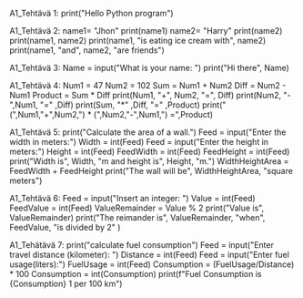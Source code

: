 A1_Tehtävä 1: 
print("Hello Python program")

A1_Tehtävä 2:
name1= "Jhon"
print(name1)
name2= "Harry"
print(name2)
print(name1, name2)
print(name1, "is eating ice cream with", name2)
print(name1, "and", name2, "are friends")

A1_Tehtävä 3:
Name = input("What is your name: ")
print("Hi there", Name)

A1_Tehtävä 4:
Num1 = 47
Num2 = 102
Sum = Num1 + Num2
Diff = Num2 - Num1 
Product = Sum * Diff
print(Num1, "+", Num2, "=", Diff)
print(Num2, "-",Num1, "=" ,Diff)
print(Sum, "*" ,Diff, "=" ,Product)
print("(",Num1,"+",Num2,") * (",Num2,"-",Num1,") =",Product)

A1_Tehtävä 5:
print("Calculate the area of a wall.")
Feed = input("Enter the width in meters:")
Width = int(Feed)
Feed = input("Enter the height in meters:")
Height = int(Feed)
FeedWidth = int(Feed)
FeedHeight = int(Feed)
print("Width is", Width, "m and height is", Height, "m.")
WidthHeightArea = FeedWidth + FeedHeight
print("The wall will be", WidthHeightArea, "square meters")


A1_Tehtävä 6:
Feed = input("Insert an integer: ")
Value = int(Feed)
FeedValue = int(Feed)
ValueRemainder = Value % 2
print("Value is", ValueRemainder)
print("The reimander is", ValueRemainder, "when", FeedValue, "is divided by 2" )

A1_Tehätävä 7:
print("calculate fuel consumption")
Feed = input("Enter travel distance (kilometer): ")
Distance = int(Feed)
Feed = input("Enter fuel usage(liters):")
FuelUsage = int(Feed)
Consumption = (FuelUsage/Distance) * 100
Consumption = int(Consumption)
print(f"Fuel Consumption is {Consumption} 1 per 100 km")

